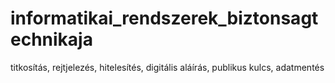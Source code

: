 # informatikai_rendszerek_biztonsagtechnikaja
titkosítás, rejtjelezés, hitelesítés, digitális aláírás, publikus kulcs, adatmentés

